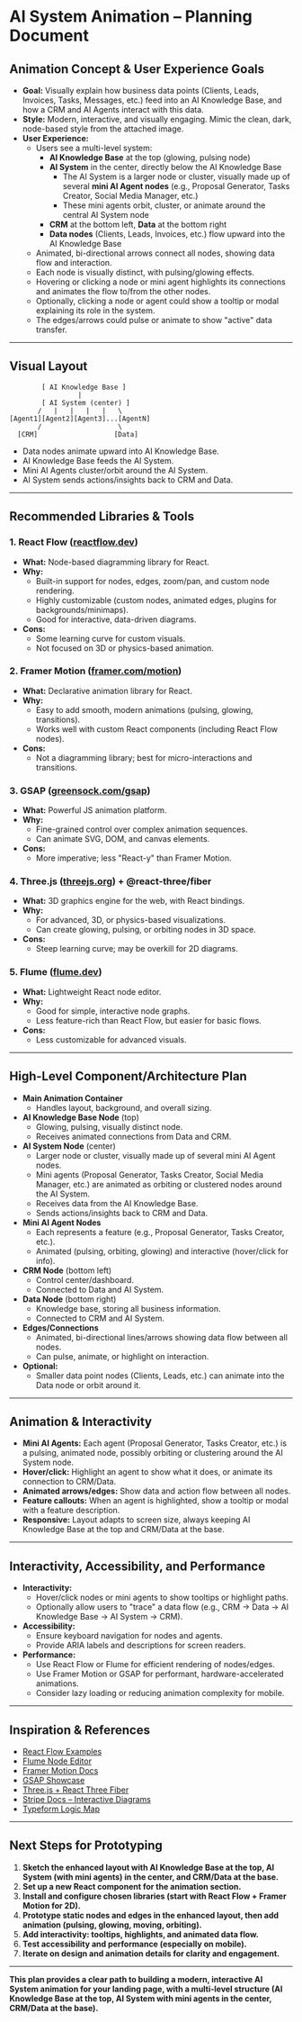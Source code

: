 # AI System Animation – Planning Document

## Animation Concept & User Experience Goals

- **Goal:** Visually explain how business data points (Clients, Leads, Invoices, Tasks, Messages, etc.) feed into an AI Knowledge Base, and how a CRM and AI Agents interact with this data.
- **Style:** Modern, interactive, and visually engaging. Mimic the clean, dark, node-based style from the attached image.
- **User Experience:**
  - Users see a multi-level system:
    - **AI Knowledge Base** at the top (glowing, pulsing node)
    - **AI System** in the center, directly below the AI Knowledge Base
      - The AI System is a larger node or cluster, visually made up of several **mini AI Agent nodes** (e.g., Proposal Generator, Tasks Creator, Social Media Manager, etc.)
      - These mini agents orbit, cluster, or animate around the central AI System node
    - **CRM** at the bottom left, **Data** at the bottom right
    - **Data nodes** (Clients, Leads, Invoices, etc.) flow upward into the AI Knowledge Base
  - Animated, bi-directional arrows connect all nodes, showing data flow and interaction.
  - Each node is visually distinct, with pulsing/glowing effects.
  - Hovering or clicking a node or mini agent highlights its connections and animates the flow to/from the other nodes.
  - Optionally, clicking a node or agent could show a tooltip or modal explaining its role in the system.
  - The edges/arrows could pulse or animate to show "active" data transfer.

---

## Visual Layout

```
        [ AI Knowledge Base ]
                 |
        [ AI System (center) ]
       /   |   |   |   |   \
[Agent1][Agent2][Agent3]...[AgentN]
       /                   \
  [CRM]                   [Data]
```
- Data nodes animate upward into AI Knowledge Base.
- AI Knowledge Base feeds the AI System.
- Mini AI Agents cluster/orbit around the AI System.
- AI System sends actions/insights back to CRM and Data.

---

## Recommended Libraries & Tools

### 1. **React Flow** ([reactflow.dev](https://reactflow.dev/))
- **What:** Node-based diagramming library for React.
- **Why:**
  - Built-in support for nodes, edges, zoom/pan, and custom node rendering.
  - Highly customizable (custom nodes, animated edges, plugins for backgrounds/minimaps).
  - Good for interactive, data-driven diagrams.
- **Cons:**
  - Some learning curve for custom visuals.
  - Not focused on 3D or physics-based animation.

### 2. **Framer Motion** ([framer.com/motion](https://www.framer.com/motion/))
- **What:** Declarative animation library for React.
- **Why:**
  - Easy to add smooth, modern animations (pulsing, glowing, transitions).
  - Works well with custom React components (including React Flow nodes).
- **Cons:**
  - Not a diagramming library; best for micro-interactions and transitions.

### 3. **GSAP** ([greensock.com/gsap](https://greensock.com/gsap/))
- **What:** Powerful JS animation platform.
- **Why:**
  - Fine-grained control over complex animation sequences.
  - Can animate SVG, DOM, and canvas elements.
- **Cons:**
  - More imperative; less "React-y" than Framer Motion.

### 4. **Three.js** ([threejs.org](https://threejs.org/)) + **@react-three/fiber**
- **What:** 3D graphics engine for the web, with React bindings.
- **Why:**
  - For advanced, 3D, or physics-based visualizations.
  - Can create glowing, pulsing, or orbiting nodes in 3D space.
- **Cons:**
  - Steep learning curve; may be overkill for 2D diagrams.

### 5. **Flume** ([flume.dev](https://flume.dev/))
- **What:** Lightweight React node editor.
- **Why:**
  - Good for simple, interactive node graphs.
  - Less feature-rich than React Flow, but easier for basic flows.
- **Cons:**
  - Less customizable for advanced visuals.

---

## High-Level Component/Architecture Plan

- **Main Animation Container**
  - Handles layout, background, and overall sizing.
- **AI Knowledge Base Node** (top)
  - Glowing, pulsing, visually distinct node.
  - Receives animated connections from Data and CRM.
- **AI System Node** (center)
  - Larger node or cluster, visually made up of several mini AI Agent nodes.
  - Mini agents (Proposal Generator, Tasks Creator, Social Media Manager, etc.) are animated as orbiting or clustered nodes around the AI System.
  - Receives data from the AI Knowledge Base.
  - Sends actions/insights back to CRM and Data.
- **Mini AI Agent Nodes**
  - Each represents a feature (e.g., Proposal Generator, Tasks Creator, etc.).
  - Animated (pulsing, orbiting, glowing) and interactive (hover/click for info).
- **CRM Node** (bottom left)
  - Control center/dashboard.
  - Connected to Data and AI System.
- **Data Node** (bottom right)
  - Knowledge base, storing all business information.
  - Connected to CRM and AI System.
- **Edges/Connections**
  - Animated, bi-directional lines/arrows showing data flow between all nodes.
  - Can pulse, animate, or highlight on interaction.
- **Optional:**
  - Smaller data point nodes (Clients, Leads, etc.) can animate into the Data node or orbit around it.

---

## Animation & Interactivity

- **Mini AI Agents:** Each agent (Proposal Generator, Tasks Creator, etc.) is a pulsing, animated node, possibly orbiting or clustering around the AI System node.
- **Hover/click:** Highlight an agent to show what it does, or animate its connection to CRM/Data.
- **Animated arrows/edges:** Show data and action flow between all nodes.
- **Feature callouts:** When an agent is highlighted, show a tooltip or modal with a feature description.
- **Responsive:** Layout adapts to screen size, always keeping AI Knowledge Base at the top and CRM/Data at the base.

---

## Interactivity, Accessibility, and Performance

- **Interactivity:**
  - Hover/click nodes or mini agents to show tooltips or highlight paths.
  - Optionally allow users to "trace" a data flow (e.g., CRM → Data → AI Knowledge Base → AI System → CRM).
- **Accessibility:**
  - Ensure keyboard navigation for nodes and agents.
  - Provide ARIA labels and descriptions for screen readers.
- **Performance:**
  - Use React Flow or Flume for efficient rendering of nodes/edges.
  - Use Framer Motion or GSAP for performant, hardware-accelerated animations.
  - Consider lazy loading or reducing animation complexity for mobile.

---

## Inspiration & References

- [React Flow Examples](https://reactflow.dev/examples/)
- [Flume Node Editor](https://flume.dev/)
- [Framer Motion Docs](https://www.framer.com/motion/)
- [GSAP Showcase](https://greensock.com/showcase/)
- [Three.js + React Three Fiber](https://docs.pmnd.rs/react-three-fiber/getting-started/introduction)
- [Stripe Docs – Interactive Diagrams](https://docs.stripe.com/)
- [Typeform Logic Map](https://www.typeform.com/templates/logic-map/)

---

## Next Steps for Prototyping

1. **Sketch the enhanced layout with AI Knowledge Base at the top, AI System (with mini agents) in the center, and CRM/Data at the base.**
2. **Set up a new React component for the animation section.**
3. **Install and configure chosen libraries (start with React Flow + Framer Motion for 2D).**
4. **Prototype static nodes and edges in the enhanced layout, then add animation (pulsing, glowing, moving, orbiting).**
5. **Add interactivity: tooltips, highlights, and animated data flow.**
6. **Test accessibility and performance (especially on mobile).**
7. **Iterate on design and animation details for clarity and engagement.**

---

**This plan provides a clear path to building a modern, interactive AI System animation for your landing page, with a multi-level structure (AI Knowledge Base at the top, AI System with mini agents in the center, CRM/Data at the base).**

